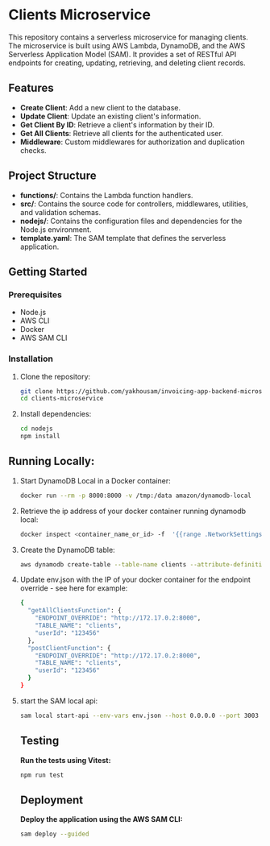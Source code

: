 # Clients Microservice

This repository contains a serverless microservice for managing clients. The microservice is built using AWS Lambda, DynamoDB, and the AWS Serverless Application Model (SAM). It provides a set of RESTful API endpoints for creating, updating, retrieving, and deleting client records.

## Features

- **Create Client**: Add a new client to the database.
- **Update Client**: Update an existing client's information.
- **Get Client By ID**: Retrieve a client's information by their ID.
- **Get All Clients**: Retrieve all clients for the authenticated user.
- **Middleware**: Custom middlewares for authorization and duplication checks.

## Project Structure


- **functions/**: Contains the Lambda function handlers.
- **src/**: Contains the source code for controllers, middlewares, utilities, and validation schemas.
- **nodejs/**: Contains the configuration files and dependencies for the Node.js environment.
- **template.yaml**: The SAM template that defines the serverless application.

## Getting Started

### Prerequisites

- Node.js
- AWS CLI
- Docker
- AWS SAM CLI

### Installation

1. Clone the repository:
   ```sh
   git clone https://github.com/yakhousam/invoicing-app-backend-microservices-clients.git 
   cd clients-microservice
   ```

2. Install dependencies:
    ```sh
    cd nodejs
    npm install
    ```

## Running Locally:

1. Start DynamoDB Local in a Docker container:

    ```sh
    docker run --rm -p 8000:8000 -v /tmp:/data amazon/dynamodb-local
   ```

2. Retrieve the ip address of your docker container running dynamodb local:

      ```sh
      docker inspect <container_name_or_id> -f  '{{range .NetworkSettings.Networks}}{{.IPAddress}}{{end}}' 
    ```

3. Create the DynamoDB table: 
      ```sh
      aws dynamodb create-table --table-name clients --attribute-definitions AttributeName=userId,AttributeType=S AttributeName=clientId,AttributeType=S AttributeName=clientName,AttributeType=S AttributeName=email,AttributeType=S --key-schema AttributeName=userId,KeyType=HASH AttributeName=clientId,KeyType=RANGE --local-secondary-indexes "[{\"IndexName\": \"clientNameIndex\",\"KeySchema\": [{\"AttributeName\": \"userId\", \"KeyType\": \"HASH\"},{\"AttributeName\": \"clientName\", \"KeyType\": \"RANGE\"}],\"Projection\": {\"ProjectionType\": \"ALL\"}},{\"IndexName\": \"emailIndex\",\"KeySchema\": [{\"AttributeName\": \"userId\", \"KeyType\": \"HASH\"},{\"AttributeName\": \"email\", \"KeyType\": \"RANGE\"}],\"Projection\": {\"ProjectionType\": \"ALL\"}}]" --billing-mode PAY_PER_REQUEST --endpoint-url http://localhost:8000
      ```

4. Update env.json with the IP of your docker container for the endpoint override - see here for example:
      ```sh
      {
        "getAllClientsFunction": {
          "ENDPOINT_OVERRIDE": "http://172.17.0.2:8000",
          "TABLE_NAME": "clients",
          "userId": "123456"
        },
        "postClientFunction": {
          "ENDPOINT_OVERRIDE": "http://172.17.0.2:8000",
          "TABLE_NAME": "clients",
          "userId": "123456"
        }
      }
      ```
5. start the SAM local api:
      ```sh
      sam local start-api --env-vars env.json --host 0.0.0.0 --port 3003 --debug
      ```


    ## Testing

      **Run the tests using Vitest:**

      ```sh
      npm run test
      ```

      ## Deployment

      **Deploy the application using the AWS SAM CLI:**

      ```sh
      sam deploy --guided
      ```